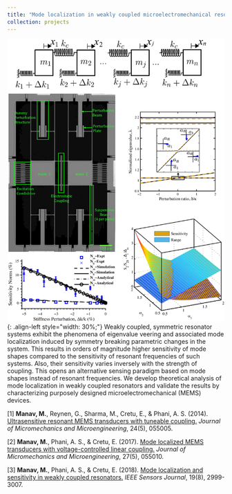```yaml
---
title: "Mode localization in weakly coupled microelectromechanical resonators"
collection: projects
---
```


![styled-image](/images/modeLocalizedSensing.png){: .align-left style="width: 30%;"} Weakly coupled, symmetric resonator systems exhibit the phenomena of eigenvalue veering and associated mode localization induced by symmetry breaking parametric changes in the system. This results in orders of magnitude higher sensitivity of mode shapes compared to the sensitivity of resonant frequencies of such systems. Also, their sensitivity varies inversely with the strength of coupling. This opens an alternative sensing paradigm based on mode shapes instead of resonant frequencies. We develop theoretical analysis of mode localization in weakly coupled resonators and validate the results by characterizing purposely designed microelectromechanical (MEMS) devices.  
  
[1] **Manav, M.**, Reynen, G., Sharma, M., Cretu, E., & Phani, A. S. (2014). <u><a href="https://iopscience.iop.org/article/10.1088/0960-1317/24/5/055005/meta?casa_token=8gblmHlpWl0AAAAA:W-OuRxyWymVDNTVEqWb-iwI2J5cGKeZbWxDXJTSiR9EVjGmdd45mu_t9DiIh6qxQ8Yd0Mp6096RnkPLqzbCWj9Pf5R8">Ultrasensitive resonant MEMS transducers with tuneable coupling</a>.</u> *Journal of Micromechanics and Microengineering*, 24(5), 055005.  
  
[2] **Manav, M.**, Phani, A. S., & Cretu, E. (2017). <u><a href="https://iopscience.iop.org/article/10.1088/1361-6439/aa6652/meta?casa_token=kFdsi5WLP0EAAAAA:ZveKLSWkzsYbm6YS5zl61ulvrcAf48og-R9QQg_cPNiwakanOKpBe2b8DRPW8iMsWavHgyhbLCMnJpWGXxCBmsFHP1E">Mode localized MEMS transducers with voltage-controlled linear coupling</a>.</u> *Journal of Micromechanics and Microengineering*, 27(5), 055010.  
  
[3] **Manav, M.**, Phani, A. S., & Cretu, E. (2018). <u><a href="https://ieeexplore.ieee.org/abstract/document/8588308?casa_token=1QEEqy1goCEAAAAA:tEEObTJDQksnz_reKMkqXIwdDK2jJ3XmXciUiAj5kZMkvB_WnQTmfvQsVgTDj7fPnPMANfR4Ig">Mode localization and sensitivity in weakly coupled resonators</a>.</u> *IEEE Sensors Journal*, 19(8), 2999-3007.